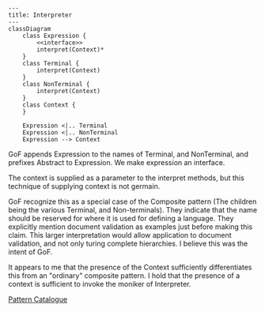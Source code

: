 ```mermaid
---
title: Interpreter
---
classDiagram
    class Expression {
        <<interface>>
        interpret(Context)*
    }
    class Terminal {
        interpret(Context)
    }
    class NonTerminal {
        interpret(Context)
    }
    class Context {
    }

    Expression <|.. Terminal
    Expression <|.. NonTerminal
    Expression --> Context
```

GoF appends Expression to the names of Terminal, and NonTerminal, and prefixes
Abstract to Expression. We make expression an interface.

The context is supplied as a parameter to the interpret methods, but this
technique of supplying context is not germain.

GoF recognize this as a special case of the Composite pattern (The children
being the various Terminal, and Non-terminals). They indicate that the name
should be reserved for where it is used for defining a language. They explicitly
mention document validation as examples just before making this claim. This
larger interpretation would allow application to document validation, and not
only turing complete hierarchies. I believe this was the intent of GoF.

It appears to me that the presence of the Context sufficiently differentiates
this from an "ordinary" composite pattern. I hold that the presence of a context
is sufficient to invoke the moniker of Interpreter.

[Pattern Catalogue](../../Catalogue.md)